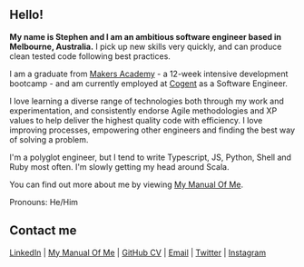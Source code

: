 ## Hello!

**My name is Stephen and I am an ambitious software engineer based in Melbourne, Australia.** I pick up new skills very quickly, and can produce clean tested code following best practices.

I am a graduate from [Makers Academy](http://www.makersacademy.com) - a 12-week intensive development bootcamp - and am currently employed at [Cogent](https://cogent.co/) as a Software Engineer.

I love learning a diverse range of technologies both through my work and experimentation, and consistently endorse Agile methodologies and XP values to help deliver the highest quality code with efficiency. I love improving processes, empowering other engineers and finding the best way of solving a problem.

I'm a polyglot engineer, but I tend to write Typescript, JS, Python, Shell and Ruby most often. I'm slowly getting my head around Scala.

You can find out more about me by viewing [My Manual Of Me](https://github.com/stephengeller/user_manual_for_me).

Pronouns: He/Him

## Contact me

[LinkedIn](https://www.linkedin.com/in/stephen-geller/) | [My Manual Of Me](https://github.com/stephengeller/user_manual_for_me) | [GitHub CV](https://github.com/stephengeller/CV/blob/master/README.md) | [Email](mailto:github@geller.dev?subject=[GitHub]) | [Twitter](https://twitter.com/_stephengeller) | [Instagram](https://www.instagram.com/stephengeorgebaker/)

